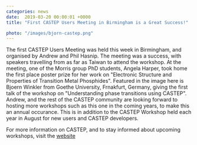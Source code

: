 ```yaml
---                                                                                                                                                                                      
categories: news                                                                                                                                                                 
date:  2019-03-20 00:00:01 +0000                                                                                                                                                        
title: "First CASTEP Users Meeting in Birmingham is a Great Success!"

photo: "/images/bjorn-castep.png"
---            
```


The first CASTEP Users Meeting was held this week in Birmingham, and organised by Andrew and Phil Hasnip.  The meeting was a success, with speakers travelling from as far as Taiwan to attend the workshop.  At the meeting, one of the Morris group PhD students, Angela Harper, took home the first place poster prize for her work on "Electronic Structure and Properties of Transition Metal Phosphides".  Featured in the image here is Bjoern Winkler from Goethe University, Frnakfurt, Germany, giving the first talk of the workshop on "Understanding phase transitions using CASTEP".  Andrew, and the rest of the CASTEP community are looking forward to hosting more workshops such as this one in the coming years, to make this an annual occurance.  This is in addition to the CASTEP Workshop held each year in August for new users and CASTEP developers.

For more information on CASTEP, and to stay informed about upcoming workshops, visit the [website](http://www.castep.org/) 

